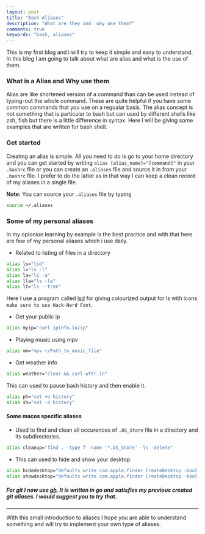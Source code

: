 ```yaml
---
layout: post
title: "Bash Aliases"
description: "What are they and  why use them?"
comments: true 
keywords: "bash, aliases"
---
```

This is my first blog and i will try to keep it simple and easy to understand. In this blog I am going to talk about what are alias and what is the use of them.

### What is a Alias and Why use them 
Alias are like shortened version of a command than can be used instead of typing-out the whole command. These are quite helpful if you have some common commands that you use on a regualar basis. The alias concept is not something that is particular to bash but can used by different shells like zsh, fish but there is a little difference in syntax. Here I will be giving some examples that are written for bash shell.

### Get started
Creating an alias is simple. All you need to do is go to your home directory and you can get started by writing `alias [alias_name]="[command]"` in your `.bashrc` file or you can create an `.aliases` file and source it in from your `.bashrc` file. I prefer to do the latter as in that way I can keep a clean record of my aliases in a single file.

**Note:** You can source your `.aliases` file by typing 
```bash 
source ~/.aliases
```

### Some of my personal aliases

In my opionion learning by example is the best practice and with that here are few of my personal aliases which i use daily.

* Related to listing of files in a directory
```bash
alias ls="lsd"
alias l="ls -l"
alias la="ls -a"   
alias lla="ls -la"
alias lt="ls --tree"
```
Here I use a program called [lsd](https://github.com/Peltoche/lsd) for giving colourized output for ls with icons `make sure to use Hack-Nerd Font`.

* Get your public ip 
```bash
alias myip="curl ipinfo.io/ip"
```
* Playing music using mpv
```bash
alias mm="mpv ~/Path_to_music_file"
```
* Get weather info 
```bash
alias weather="clear && curl wttr.in"
```
This can used to pause bash history and then enable it.
```bash
alias ph="set +o history"
alias sh="set -o history"
```
#### Some macos specific aliases

* Used to find and clean all occurences of `.DS_Store` file in a directory and its subdirectories.
```bash
alias cleanup="find . -type f -name '*.DS_Store' -ls -delete"
```
* This can used to hide and show your desktop.
```bash
alias hidedesktop="defaults write com.apple.finder CreateDesktop -bool false && killall Finder"
alias showdesktop="defaults write com.apple.finder CreateDesktop -bool true && killall Finder"
```

##### For git I now use [gh](https://github.com/cli/cli). It is written in go and satisfies my previous created git aliases. I would suggest you to try that.

---
With this small introduction to aliases I hope you are able to understand something and will try to implement your own type of aliases.
